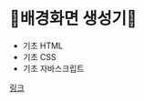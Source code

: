 # 🚀배경화면 생성기🚀

+ 기초 HTML
+ 기초 CSS
+ 기초 자바스크립트

[링크](https://yaongdaong.github.io/backgroundGenerator/)